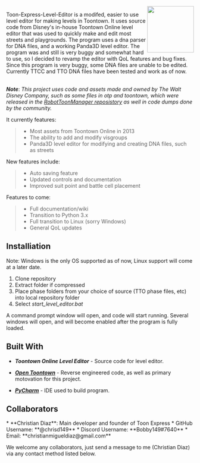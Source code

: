 <img src="https://avatars0.githubusercontent.com/u/66463299?s=200&v=4" align="right" width=125>

Toon-Express-Level-Editor is a modifed, easier to use level editor for making levels in Toontown.  It uses source code from Disney's in-house Toontown Online level editor that was used to quickly make and edit most streets and playgrounds.  The program uses a dna parser for DNA files, and a working Panda3D level editor.  The program was and still is very buggy and somewhat hard to use, so I decided to revamp the editor with QoL features and bug fixes. Since this program is very buggy, some DNA files are unable to be edited.  Currently TTCC and TTO DNA files have been tested and work as of now.  


<br />***Note***: *This project uses code and assets made and owned by The Walt Disney Company, such as some files in otp and toontown, which were released in the [RobotToonManager reposistory](https://github.com/ToontownFan2003/RobotToonManager) as well in code dumps done by the community.*

It currently features: <br />


> * Most assets from Toontown Online in 2013
> * The ability to add and modify visgroups
> * Panda3D level editor for modifying and creating DNA files, such as streets


New features include:

> * Auto saving feature
> * Updated controls and documentation
> * Improved suit point and battle cell placement

Features to come: 

> * Full documentation/wiki
> * Transition to Python 3.x
> * Full transition to Linux (sorry Windows)
> * General QoL updates


<h2>Installiation</h2>

Note: Windows is the only OS supported as of now, Linux support will come at a later date.

1. Clone repository
2. Extract folder if compressed
3. Place phase folders from your choice of source (TTO phase files, etc) into local repository folder
4. Select *start_level_editor.bat*

A command prompt window will open, and code will start running.  Several windows will open, and will become enabled after the program is fully loaded.  

<h2>Built With</h2>

*	***Toontown Online Level Editor*** - Source code for level editor.

*	[***Open Toontown***](https://github.com/open-toontown/open-toontown) - Reverse engineered code, as well as primary motovation for this project.

*	[***PyCharm***](https://www.jetbrains.com/pycharm/) - IDE used to build program.



<h2>Collaborators</h2>
*	**Christian Diaz**: Main developer and founder of Toon Express
	*	GitHub Username: **@chrisd149**
	*	Discord Username: **Bobby149#7640**
	*	Email: **christianmigueldiaz@gmail.com**
  
We welcome any collaborators, just send a message to me (Christian Diaz) via any contact method listed below.



